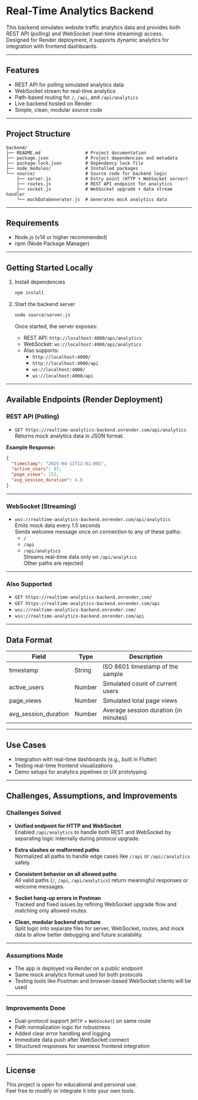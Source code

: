 # Real-Time Analytics Backend

This backend simulates website traffic analytics data and provides both REST API (polling) and WebSocket (real-time streaming) access.  
Designed for Render deployment, it supports dynamic analytics for integration with frontend dashboards.

---

## Features

- REST API for polling simulated analytics data  
- WebSocket stream for real-time analytics  
- Path-based routing for `/`, `/api`, and `/api/analytics`  
- Live backend hosted on Render  
- Simple, clean, modular source code

---

## Project Structure

```
backend/
├── README.md                 # Project documentation
├── package.json              # Project dependencies and metadata
├── package-lock.json         # Dependency lock file
├── node_modules/             # Installed packages
└── source/                   # Source code for backend logic
    ├── server.js             # Entry point (HTTP + WebSocket server)
    ├── routes.js             # REST API endpoint for analytics
    ├── socket.js             # WebSocket upgrade + data stream handler
    └── mockDataGenerator.js  # Generates mock analytics data
```

---

## Requirements

- Node.js (v14 or higher recommended)  
- npm (Node Package Manager)

---

## Getting Started Locally

1. Install dependencies

   ```bash
   npm install
   ```

2. Start the backend server

   ```bash
   node source/server.js
   ```

   Once started, the server exposes:

   - REST API: `http://localhost:4000/api/analytics`  
   - WebSocket: `ws://localhost:4000/api/analytics`  
   - Also supports:  
     - `http://localhost:4000/`  
     - `http://localhost:4000/api`  
     - `ws://localhost:4000/`  
     - `ws://localhost:4000/api`

---

## Available Endpoints (Render Deployment)

### REST API (Polling)

- `GET https://realtime-analytics-backend.onrender.com/api/analytics`  
  Returns mock analytics data in JSON format.

**Example Response:**

```json
{
  "timestamp": "2025-04-12T12:01:00Z",
  "active_users": 87,
  "page_views": 152,
  "avg_session_duration": 4.6
}
```

---

### WebSocket (Streaming)

- `wss://realtime-analytics-backend.onrender.com/api/analytics`  
  Emits mock data every 1.5 seconds  
  Sends welcome message once on connection to any of these paths:
  - `/`
  - `/api`
  - `/api/analytics`  
  Streams real-time data only on `/api/analytics`  
  Other paths are rejected

---

### Also Supported

- `GET https://realtime-analytics-backend.onrender.com/`  
- `GET https://realtime-analytics-backend.onrender.com/api`  
- `wss://realtime-analytics-backend.onrender.com/`  
- `wss://realtime-analytics-backend.onrender.com/api`

---

## Data Format

| Field                | Type    | Description                                |
|----------------------|---------|--------------------------------------------|
| timestamp            | String  | ISO 8601 timestamp of the sample           |
| active_users         | Number  | Simulated count of current users           |
| page_views           | Number  | Simulated total page views                 |
| avg_session_duration | Number  | Average session duration (in minutes)      |

---

## Use Cases

- Integration with real-time dashboards (e.g., built in Flutter)  
- Testing real-time frontend visualizations  
- Demo setups for analytics pipelines or UX prototyping

---

## Challenges, Assumptions, and Improvements

### Challenges Solved

- **Unified endpoint for HTTP and WebSocket**  
  Enabled `/api/analytics` to handle both REST and WebSocket by separating logic internally during protocol upgrade.

- **Extra slashes or malformed paths**  
  Normalized all paths to handle edge cases like `//api` or `/api//analytics` safely.

- **Consistent behavior on all allowed paths**  
  All valid paths (`/`, `/api`, `/api/analytics`) return meaningful responses or welcome messages.

- **Socket hang-up errors in Postman**  
  Tracked and fixed issues by refining WebSocket upgrade flow and matching only allowed routes.

- **Clean, modular backend structure**  
  Split logic into separate files for server, WebSocket, routes, and mock data to allow better debugging and future scalability.

---

### Assumptions Made

- The app is deployed via Render on a public endpoint  
- Same mock analytics format used for both protocols  
- Testing tools like Postman and browser-based WebSocket clients will be used

---

### Improvements Done

- Dual-protocol support (`HTTP` + `WebSocket`) on same route  
- Path normalization logic for robustness  
- Added clear error handling and logging  
- Immediate data push after WebSocket connect  
- Structured responses for seamless frontend integration

---

## License

This project is open for educational and personal use.  
Feel free to modify or integrate it into your own tools.